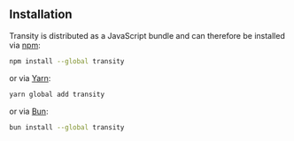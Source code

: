 ## Installation

Transity is distributed as a JavaScript bundle and can therefore
be installed via [npm](https://npmjs.com):

```sh
npm install --global transity
```

or via [Yarn](https://yarnpkg.com):
```sh
yarn global add transity
```

or via [Bun](https://bun.sh):
```sh
bun install --global transity
```
